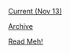 [Current (Nov 13)](https://r3dbabyvamp.github.io/Paula-s-Website/Sanrio)

[Archive](https://r3dbabyvamp.github.io/Paula-s-Website/Extras/Archive)

[Read Meh!](https://r3dbabyvamp.github.io/Paula-s-Website/Extras/ReadMeh!)
